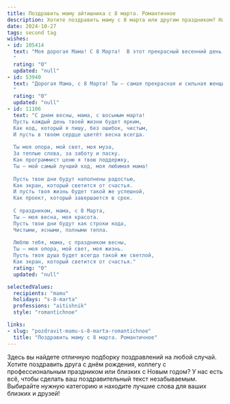 ```yaml
---
title: Поздравить маму айтишника с 8 марта. Романтичное
description: Хотите поздравить маму с 8 марта или другим праздником? Наш ИИ создаст незабываемое поздравление, а вы обязательно выделитесь среди других.  
date: 2024-10-27
tags: second tag
wishes:
- id: 105414
  text: "Моя дорогая Мама! С 8 Марта!  В этот прекрасный весенний день, когда всё расцветает и наполняется светом, я хочу сказать тебе, как сильно я тебя люблю. Твоя бесконечная забота и нежность – мой самый ценный код, который помогает мне справляться с любыми трудностями в мире IT. Ты – мой самый надёжный сервер, источник вдохновения и тепла. Желаю тебе безграничного счастья, здоровья, исполнения всех желаний и пусть весна в твоей душе цветёт вечно!  Целую тебя крепко-крепко!
  "
  rating: "0"
  updated: "null"
- id: 53940
  text: "Дорогая Мама, с 8 Марта! Ты – самая прекрасная и сильная женщина в моей жизни. Спасибо за твой труд, заботу и любовь. Пусть твой мир будет наполнен цветами, радостью и счастьем! Ты – мой главный вдохновитель, мой ангел-хранитель.
  "
  rating: "0"
  updated: "null"
- id: 11106
  text: "С днем весны, мама, с восьмым марта!
  Пусть каждый день твоей жизни будет ярким,
  Как код, который я пишу, без ошибок, чистым,
  И пусть в твоем сердце цветёт весна всегда.
  
  Ты моя опора, мой свет, моя муза,
  За теплые слова, за заботу и ласку.
  Как программист ценю я твою поддержку,
  Ты – мой самый лучший код, моя любимая мама!
  
  Пусть твои дни будут наполнены радостью,
  Как экран, который светится от счастья.
  И пусть твоя жизнь будет такой же успешной,
  Как проект, который завершается в срок.
  
  С праздником, мама, с 8 Марта,
  Ты – моя весна, моя красота.
  Пусть твои дни будут как строки кода,
  Чистыми, ясными, полными тепла.
  
  Люблю тебя, мама, с праздником весны,
  Ты – моя опора, мой свет, моя жизнь.
  Пусть твоя душа будет всегда такой же светлой,
  Как экран, который светится от счастья."
  rating: "0"
  updated: "null"

selectedValues:
  recipients: "mamu"
  holidays: "s-8-marta"
  professions: "aitishnik"
  style: "romantichnoe"

links:
- slug: "pozdravit-mamu-s-8-marta-romantichnoe"
  title: "Поздравить маму с 8 марта. Романтичное"
---
```


Здесь вы найдете отличную подборку поздравлений на любой случай.
Хотите поздравить друга с днём рождения, коллегу с профессиональным праздником или близких с Новым годом? У нас есть всё, чтобы сделать ваш поздравительный текст незабываемым. Выбирайте нужную категорию и находите лучшие слова для ваших близких и друзей!
